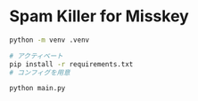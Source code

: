 # Spam Killer for Misskey

```bash
python -m venv .venv

# アクティベート
pip install -r requirements.txt
# コンフィグを用意

python main.py
```
